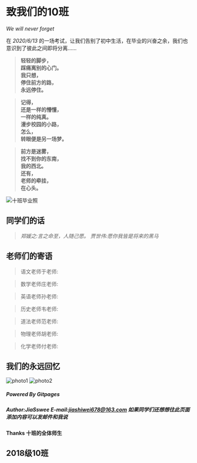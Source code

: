 # 致我们的10班 #
*We will never forget*

在 *2020/6/13* 的一场考试，让我们告别了初中生活，在毕业的兴奋之余，我们也意识到了彼此之间即将分离……

>**轻轻的脚步，**  
**踩痛离别的心门。**  
**我只想，**  
**停住前方的路，**  
**永远停住。**

>**记得，**  
**还是一样的懵懂，**  
**一样的纯真。**  
**漫步校园的小路，**  
**怎么，**  
**转眼便是另一场梦。**

>**前方是迷雾，**  
**找不到你的东南，**  
**我的西北。**  
**还有，**  
**老师的牵挂，**  
**在心头。**

![十班毕业照](https://cdn.jsdelivr.net/gh/jxsz201810/jxsz201810.github.io@res/32bfd8dc82be0fad.jpg?raw=true)

## 同学们的话 ##

>*郑媛之:言之命至，人随己愿。*
>*贾世伟:愿你我皆是将来的黑马*


## 老师们的寄语 ##
>语文老师于老师:

>数学老师庄老师:

>英语老师孙老师:

>历史老师韦老师:

>道法老师范老师:

>物理老师胡老师:

>化学老师付老师:



## 我们的永远回忆 ##

![photo1](https://cdn.jsdelivr.net/gh/jxsz201810/jxsz201810.github.io@res/-644aff6f840b8422.jpg)
![photo2](https://cdn.jsdelivr.net/gh/jxsz201810/jxsz201810.github.io@res/-3ad88d681b58368f.jpg)

##### Powered By Gitpages #####
##### Author:JiaSswee E-mail:jiashiwei678@163.com 如果同学们还想想往此页面添加内容可以发邮件和我说 #####
####  Thanks 十班的全体师生 ####

## 2018级10班 ###




